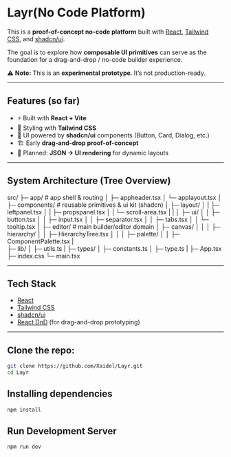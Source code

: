 # Layr(No Code Platform)

This is a **proof-of-concept no-code platform** built with [React](https://react.dev/), [Tailwind CSS](https://tailwindcss.com/), and [shadcn/ui](https://ui.shadcn.com/).

The goal is to explore how **composable UI primitives** can serve as the foundation for a drag-and-drop / no-code builder experience.

⚠️ **Note:** This is an **experimental prototype**. It’s not production-ready.

---

## Features (so far)

- ⚡ Built with **React + Vite**
- 🎨 Styling with **Tailwind CSS**
- 🧩 UI powered by **shadcn/ui** components (Button, Card, Dialog, etc.)
- 🏗️ Early **drag-and-drop proof-of-concept**
- 🔧 Planned: **JSON → UI rendering** for dynamic layouts

---

## System Architecture (Tree Overview)

src/
├─ app/ # app shell & routing
│ ├─ appheader.tsx
│ └─ applayout.tsx
│
├─ components/ # reusable primitives & ui kit (shadcn)
│ ├─ layout/
│ | ├─ leftpanel.tsx
│ | ├─ propspanel.tsx
│ | └─ scroll-area.tsx
| |
│ ├─ ui/
│ │ ├─ button.tsx
│ │ ├─ input.tsx
│ │ ├─ separator.tsx
│ │ ├─ tabs.tsx
│ │ └─ tooltip.tsx
│
├─ editor/ # main builder/editor domain
│ ├─ canvas/
│ │
│ ├─ hierarchy/
│ │ ├─ HierarchyTree.tsx
│ │
│ ├─ palette/
│ │ ├─ ComponentPalette.tsx
|  
├─ lib/
│ ├─ utils.ts
|
├─ types/
│ ├─ constants.ts
│ ├─ type.ts
|
├─ App.tsx
├─ index.css
└─ main.tsx

---

## Tech Stack

- [React](https://react.dev/)
- [Tailwind CSS](https://tailwindcss.com/)
- [shadcn/ui](https://ui.shadcn.com/)
- [React DnD](https://react-dnd.github.io/react-dnd/about) (for drag-and-drop prototyping)

---

## Clone the repo:

```bash
git clone https://github.com/Xaidel/Layr.git
cd Layr
```

## Installing dependencies

```bash
npm install
```

## Run Development Server

```bash
npm run dev
```

